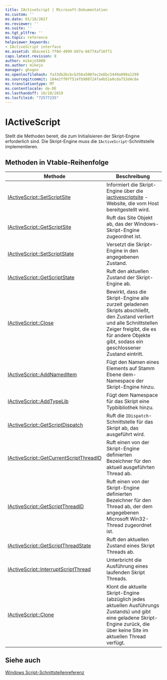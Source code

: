 ```yaml
---
title: IActiveScript | Microsoft-Dokumentation
ms.custom: ''
ms.date: 01/18/2017
ms.reviewer: ''
ms.suite: ''
ms.tgt_pltfrm: ''
ms.topic: reference
helpviewer_keywords:
- IActiveScript interface
ms.assetid: d8acee11-7f0d-4999-b97a-66774af16f71
caps.latest.revision: 8
author: mikejo5000
ms.author: mikejo
manager: ghogen
ms.openlocfilehash: 7a33db2bcbcb356a508fec2e6bc5449a899a1299
ms.sourcegitcommit: 184e2ff0ff514fb980724fa4b51e0cda753d4c6e
ms.translationtype: MT
ms.contentlocale: de-DE
ms.lasthandoff: 10/18/2019
ms.locfileid: "72577235"
---
```

# <a name="iactivescript"></a>IActiveScript
Stellt die Methoden bereit, die zum Initialisieren der Skript-Engine erforderlich sind. Die Skript-Engine muss die `IActiveScript`-Schnittstelle implementieren.  
  
## <a name="methods-in-vtable-order"></a>Methoden in Vtable-Reihenfolge  
  
|Methode|Beschreibung|  
|------------|-----------------|  
|[IActiveScript::SetScriptSite](../../winscript/reference/iactivescript-setscriptsite.md)|Informiert die Skript-Engine über die [iactivescriptsite](../../winscript/reference/iactivescriptsite.md) -Website, die vom Host bereitgestellt wird.|  
|[IActiveScript::GetScriptSite](../../winscript/reference/iactivescript-getscriptsite.md)|Ruft das Site Objekt ab, das der Windows-Skript-Engine zugeordnet ist.|  
|[IActiveScript::SetScriptState](../../winscript/reference/iactivescript-setscriptstate.md)|Versetzt die Skript-Engine in den angegebenen Zustand.|  
|[IActiveScript::GetScriptState](../../winscript/reference/iactivescript-getscriptstate.md)|Ruft den aktuellen Zustand der Skript-Engine ab.|  
|[IActiveScript::Close](../../winscript/reference/iactivescript-close.md)|Bewirkt, dass die Skript-Engine alle zurzeit geladenen Skripts abschließt, den Zustand verliert und alle Schnittstellen Zeiger freigibt, die es für andere Objekte gibt, sodass ein geschlossener Zustand eintritt.|  
|[IActiveScript::AddNamedItem](../../winscript/reference/iactivescript-addnameditem.md)|Fügt den Namen eines Elements auf Stamm Ebene dem-Namespace der Skript-Engine hinzu.|  
|[IActiveScript::AddTypeLib](../../winscript/reference/iactivescript-addtypelib.md)|Fügt dem Namespace für das Skript eine Typbibliothek hinzu.|  
|[IActiveScript::GetScriptDispatch](../../winscript/reference/iactivescript-getscriptdispatch.md)|Ruft die `IDispatch`-Schnittstelle für das Skript ab, das ausgeführt wird.|  
|[IActiveScript::GetCurrentScriptThreadID](../../winscript/reference/iactivescript-getcurrentscriptthreadid.md)|Ruft einen von der Skript-Engine definierten Bezeichner für den aktuell ausgeführten Thread ab.|  
|[IActiveScript::GetScriptThreadID](../../winscript/reference/iactivescript-getscriptthreadid.md)|Ruft einen von der Skript-Engine definierten Bezeichner für den Thread ab, der dem angegebenen Microsoft Win32-Thread zugeordnet ist.|  
|[IActiveScript::GetScriptThreadState](../../winscript/reference/iactivescript-getscriptthreadstate.md)|Ruft den aktuellen Zustand eines Skript Threads ab.|  
|[IActiveScript::InterruptScriptThread](../../winscript/reference/iactivescript-interruptscriptthread.md)|Unterbricht die Ausführung eines laufenden Skript Threads.|  
|[IActiveScript::Clone](../../winscript/reference/iactivescript-clone.md)|Klont die aktuelle Skript-Engine (abzüglich jedes aktuellen Ausführungs Zustands) und gibt eine geladene Skript-Engine zurück, die über keine Site im aktuellen Thread verfügt.|  
  
## <a name="see-also"></a>Siehe auch  
 [Windows Script-Schnittstellenreferenz](../../winscript/reference/windows-script-interfaces-reference.md)